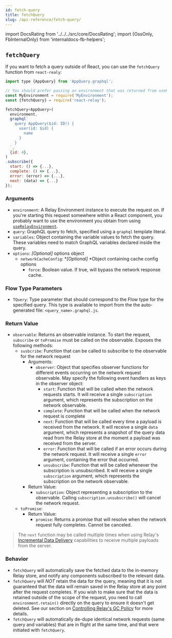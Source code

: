```yaml
---
id: fetch-query
title: fetchQuery
slug: /api-reference/fetch-query/
---
```


import DocsRating from '../../../src/core/DocsRating';
import {OssOnly, FbInternalOnly} from 'internaldocs-fb-helpers';

## `fetchQuery`

If you want to fetch a query outside of React, you can use the `fetchQuery` function from `react-realy`:

```js
import type {AppQuery} from 'AppQuery.graphql';

// You should prefer passing an environment that was returned from useRelayEnvironment()
const MyEnvironment = require('MyEnvironment');
const {fetchQuery} = require('react-relay');

fetchQuery<AppQuery>(
  environment,
  graphql`
    query AppQuery($id: ID!) {
      user(id: $id) {
        name
      }
    }
  `,
  {id: 4},
)
.subscribe({
  start: () => {...},
  complete: () => {...},
  error: (error) => {...},
  next: (data) => {...}
});
```

### Arguments

* `environment`: A Relay Environment instance to execute the request on. If you're starting this request somewhere within a React component, you probably want to use the environment you obtain from using [`useRelayEnvironment`](../use-relay-environment/).
* `query`: GraphQL query to fetch, specified using a `graphql` template literal.
* `variables`: Object containing the variable values to fetch the query. These variables need to match GraphQL variables declared inside the query.
* `options`: *_[Optional]_* options object
    * `networkCacheConfig`: *_[Optional]_ *Object containing cache config options
        * `force`: Boolean value. If true, will bypass the network response cache.

### Flow Type Parameters

* `TQuery`: Type parameter that should correspond to the Flow type for the specified query. This type is available to import from the the auto-generated file: `<query_name>.graphql.js`.

### Return Value

* `observable`: Returns an observable instance. To start the request, `subscribe` or `toPromise` must be called on the observable. Exposes the following methods:
    * `susbcribe`: Function that can be called to subscribe to the observable for the network request
        * Arguments:
            * `observer`: Object that specifies observer functions for different events occurring on the network request observable. May specify the following event handlers as keys in the observer object:
                * `start`: Function that will be called when the network requests starts. It will receive a single `subscription` argument, which represents the subscription on the network observable.
                * `complete`: Function that will be called when the network request is complete
                * `next`: Function that will be called every time a payload is received from the network. It will receive a single `data` argument, which represents a snapshot of the query data read from the Relay store at the moment a payload was received from the server.
                * `error`:  Function that will be called if an error occurs during the network request. It will receive a single `error` argument, containing the error that occurred.
                * `unsubscribe`: Function that will be called whenever the subscription is unsubscribed. It will receive a single `subscription` argument, which represents the subscription on the network observable.
        * Return Value:
            * `subscription`: Object representing a subscription to the observable. Calling `subscription.unsubscribe()` will cancel the network request.
    * `toPromise`:
        * Return Value:
            * `promise`: Returns a promise that will resolve when the network request fully completes. Cannot be canceled.

<FbInternalOnly>

> The `next` function may be called multiple times when using Relay's [Incremental Data Delivery](../../guides/incremental-data-delivery/) capabilities to receive multiple payloads from the server.

</FbInternalOnly>

### Behavior

* `fetchQuery` will automatically save the fetched data to the in-memory Relay store, and notify any components subscribed to the relevant data.
* `fetchQuery` will *NOT* retain the data for the query, meaning that it is not guaranteed that the data will remain saved in the Relay store at any point after the request completes. If you wish to make sure that the data is retained outside of the scope of the request, you need to call `environment.retain()` directly on the query to ensure it doesn't get deleted. See our section on [Controlling Relay's GC Policy](../../guided-tour/reusing-cached-data/availability-of-data) for more details.
* `fetchQuery` will automatically de-dupe identical network requests (same query and variables) that are in flight at the same time, and that were initiated with `fetchQuery`.



<DocsRating />

